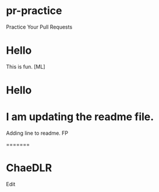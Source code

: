 # pr-practice
Practice Your Pull Requests


# Hello
This is fun. [ML]


# Hello 
I am updating the readme file. 
=======

Adding line to readme. FP

=======
# ChaeDLR
Edit

